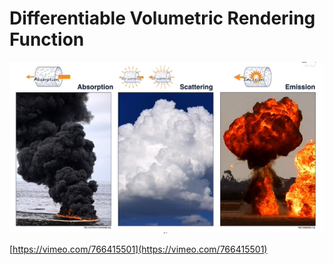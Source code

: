# Differentiable Volumetric Rendering Function

![Untitled](Differentiable%20Volumetric%20Rendering%20Function%20329bd458fccb4b76bdfb2352bb72041c/Untitled.png)

[https://vimeo.com/766415501](https://vimeo.com/766415501)